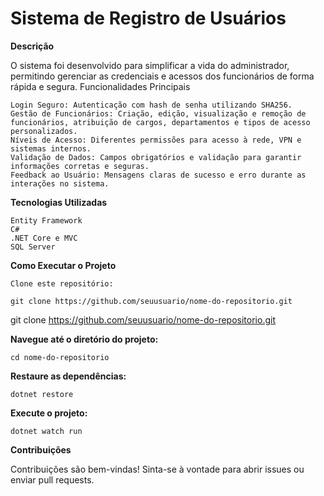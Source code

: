 
# Sistema de Registro de Usuários

**Descrição**

O sistema foi desenvolvido para simplificar a vida do administrador, permitindo gerenciar as credenciais e acessos dos funcionários de forma rápida e segura.
Funcionalidades Principais

    Login Seguro: Autenticação com hash de senha utilizando SHA256.
    Gestão de Funcionários: Criação, edição, visualização e remoção de funcionários, atribuição de cargos, departamentos e tipos de acesso personalizados.
    Níveis de Acesso: Diferentes permissões para acesso à rede, VPN e sistemas internos.
    Validação de Dados: Campos obrigatórios e validação para garantir informações corretas e seguras.
    Feedback ao Usuário: Mensagens claras de sucesso e erro durante as interações no sistema.

**Tecnologias Utilizadas**

    Entity Framework
    C#
    .NET Core e MVC
    SQL Server

**Como Executar o Projeto**

    Clone este repositório:

    git clone https://github.com/seuusuario/nome-do-repositorio.git


git clone https://github.com/seuusuario/nome-do-repositorio.git

**Navegue até o diretório do projeto:**

    cd nome-do-repositorio

**Restaure as dependências:**

    dotnet restore

**Execute o projeto:**

    dotnet watch run

**Contribuições**

Contribuições são bem-vindas! Sinta-se à vontade para abrir issues ou enviar pull requests.
